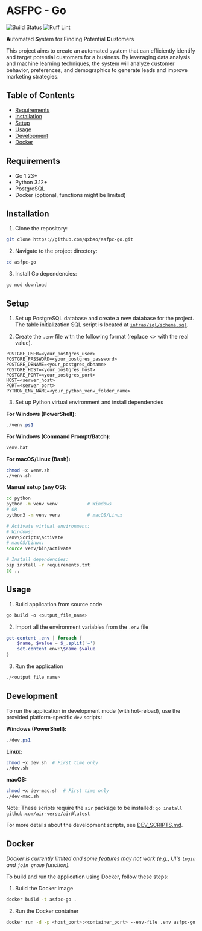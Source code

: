 # ASFPC - Go

![Build Status](https://github.com/qxbao/asfpc-go/actions/workflows/go.yml/badge.svg)
![Ruff Lint](https://github.com/qxbao/asfpc-go/actions/workflows/ruff.yml/badge.svg)

**A**utomated **S**ystem for **F**inding **P**otential **C**ustomers

This project aims to create an automated system that can efficiently identify and target potential customers for a business. By leveraging data analysis and machine learning techniques, the system will analyze customer behavior, preferences, and demographics to generate leads and improve marketing strategies.

## Table of Contents
- [Requirements](#requirements)
- [Installation](#installation)
- [Setup](#setup)
- [Usage](#usage)
- [Development](#development)
- [Docker](#docker)

## Requirements
- Go 1.23+
- Python 3.12+
- PostgreSQL
- Docker (optional, functions might be limited)

## Installation

1. Clone the repository:
```bash
git clone https://github.com/qxbao/asfpc-go.git
```
2. Navigate to the project directory:
```powershell
cd asfpc-go
```
3. Install Go dependencies:
```bash
go mod download
```

## Setup
1. Set up PostgreSQL database and create a new database for the project. The table initialization SQL script is located at [`infras/sql/schema.sql`](infras/sql/schema.sql).

2. Create the `.env` file with the following format (replace <> with the real value).

```env
POSTGRE_USER=<your_postgres_user>
POSTGRE_PASSWORD=<your_postgres_password>
POSTGRE_DBNAME=<your_postgres_dbname>
POSTGRE_HOST=<your_postgres_host>
POSTGRE_PORT=<your_postgres_port>
HOST=<server_host>
PORT=<server_port>
PYTHON_ENV_NAME=<your_python_venv_folder_name>
```

3. Set up Python virtual environment and install dependencies

**For Windows (PowerShell):**
```powershell
./venv.ps1
```

**For Windows (Command Prompt/Batch):**
```cmd
venv.bat
```

**For macOS/Linux (Bash):**
```bash
chmod +x venv.sh
./venv.sh
```

**Manual setup (any OS):**
```bash
cd python
python -m venv venv           # Windows
# OR
python3 -m venv venv          # macOS/Linux

# Activate virtual environment:
# Windows:
venv\Scripts\activate
# macOS/Linux:
source venv/bin/activate

# Install dependencies:
pip install -r requirements.txt
cd ..
```

## Usage

1. Build application from source code
```powershell
go build -o <output_file_name>
```

2. Import all the environment variables from the `.env` file
```powershell
get-content .env | foreach {
    $name, $value = $_.split('=')
    set-content env:\$name $value
}
```

3. Run the application
```powershell
./<output_file_name>
```

## Development
To run the application in development mode (with hot-reload), use the provided platform-specific `dev` scripts:

**Windows (PowerShell):**
```powershell
./dev.ps1
```

**Linux:**
```bash
chmod +x dev.sh  # First time only
./dev.sh
```

**macOS:**
```bash
chmod +x dev-mac.sh  # First time only
./dev-mac.sh
```

Note: These scripts require the `air` package to be installed: `go install github.com/air-verse/air@latest`

For more details about the development scripts, see [DEV_SCRIPTS.md](DEV_SCRIPTS.md).

## Docker
*Docker is currently limited and some features may not work (e.g., UI's `login` and `join group` function).*

To build and run the application using Docker, follow these steps:
1. Build the Docker image
```bash
docker build -t asfpc-go .
```

2. Run the Docker container
```bash
docker run -d -p <host_port>:<container_port> --env-file .env asfpc-go
```